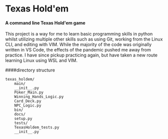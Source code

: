 # Texas Hold'em

#### A command line Texas Hold'em game
This project is a way for me to learn basic programming skills in python whilst utilizing multiple other skills such as using Git, working from the Linux CLI, and editing with VIM. While the majority of the code was originally written in VS Code, the effects of the pandemic pushed me away from practice. I have since pickup practicing again, but have taken a new route learning Linux using WSL and VIM.

####directory structure

```
texas_holdem/
    main/
	__init__.py
	Poker_Main.py
	Winning_Hands_Logic.py
	Card_Deck.py
	NPC_Logic.py
    bin/
    docs/
    setup.py
    tests/
	TexasHoldem_tests.py
	__init__.py
```

